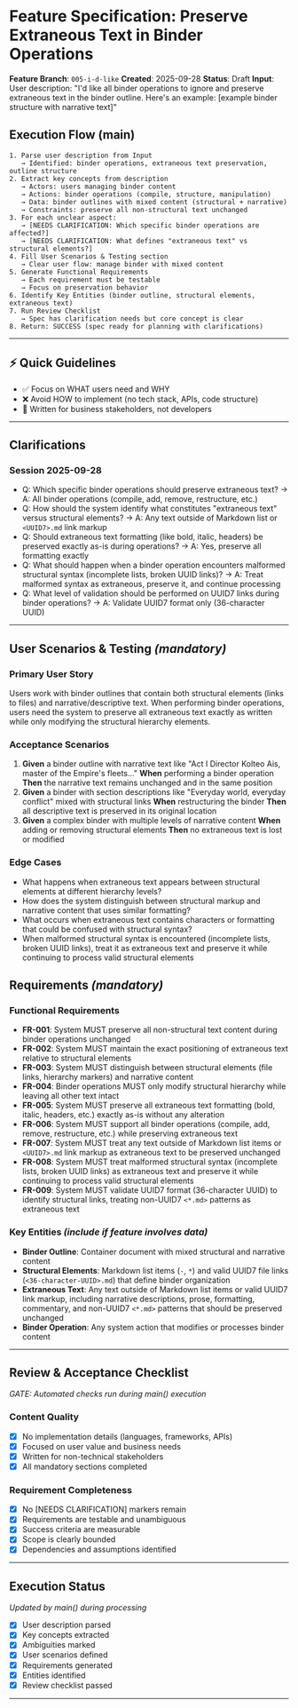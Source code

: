 # Feature Specification: Preserve Extraneous Text in Binder Operations

**Feature Branch**: `005-i-d-like`
**Created**: 2025-09-28
**Status**: Draft
**Input**: User description: "I'd like all binder operations to ignore and preserve extraneous text in the binder outline. Here's an example: [example binder structure with narrative text]"

## Execution Flow (main)
```
1. Parse user description from Input
   → Identified: binder operations, extraneous text preservation, outline structure
2. Extract key concepts from description
   → Actors: users managing binder content
   → Actions: binder operations (compile, structure, manipulation)
   → Data: binder outlines with mixed content (structural + narrative)
   → Constraints: preserve all non-structural text unchanged
3. For each unclear aspect:
   → [NEEDS CLARIFICATION: Which specific binder operations are affected?]
   → [NEEDS CLARIFICATION: What defines "extraneous text" vs structural elements?]
4. Fill User Scenarios & Testing section
   → Clear user flow: manage binder with mixed content
5. Generate Functional Requirements
   → Each requirement must be testable
   → Focus on preservation behavior
6. Identify Key Entities (binder outline, structural elements, extraneous text)
7. Run Review Checklist
   → Spec has clarification needs but core concept is clear
8. Return: SUCCESS (spec ready for planning with clarifications)
```

---

## ⚡ Quick Guidelines
- ✅ Focus on WHAT users need and WHY
- ❌ Avoid HOW to implement (no tech stack, APIs, code structure)
- 👥 Written for business stakeholders, not developers

---

## Clarifications

### Session 2025-09-28
- Q: Which specific binder operations should preserve extraneous text? → A: All binder operations (compile, add, remove, restructure, etc.)
- Q: How should the system identify what constitutes "extraneous text" versus structural elements? → A: Any text outside of Markdown list or `<UUID7>.md` link markup
- Q: Should extraneous text formatting (like bold, italic, headers) be preserved exactly as-is during operations? → A: Yes, preserve all formatting exactly
- Q: What should happen when a binder operation encounters malformed structural syntax (incomplete lists, broken UUID links)? → A: Treat malformed syntax as extraneous, preserve it, and continue processing
- Q: What level of validation should be performed on UUID7 links during binder operations? → A: Validate UUID7 format only (36-character UUID)

---

## User Scenarios & Testing *(mandatory)*

### Primary User Story
Users work with binder outlines that contain both structural elements (links to files) and narrative/descriptive text. When performing binder operations, users need the system to preserve all extraneous text exactly as written while only modifying the structural hierarchy elements.

### Acceptance Scenarios
1. **Given** a binder outline with narrative text like "Act I Director Kolteo Ais, master of the Empire's fleets..." **When** performing a binder operation **Then** the narrative text remains unchanged and in the same position
2. **Given** a binder with section descriptions like "Everyday world, everyday conflict" mixed with structural links **When** restructuring the binder **Then** all descriptive text is preserved in its original location
3. **Given** a complex binder with multiple levels of narrative content **When** adding or removing structural elements **Then** no extraneous text is lost or modified

### Edge Cases
- What happens when extraneous text appears between structural elements at different hierarchy levels?
- How does the system distinguish between structural markup and narrative content that uses similar formatting?
- What occurs when extraneous text contains characters or formatting that could be confused with structural syntax?
- When malformed structural syntax is encountered (incomplete lists, broken UUID links), treat it as extraneous text and preserve it while continuing to process valid structural elements

## Requirements *(mandatory)*

### Functional Requirements
- **FR-001**: System MUST preserve all non-structural text content during binder operations unchanged
- **FR-002**: System MUST maintain the exact positioning of extraneous text relative to structural elements
- **FR-003**: System MUST distinguish between structural elements (file links, hierarchy markers) and narrative content
- **FR-004**: Binder operations MUST only modify structural hierarchy while leaving all other text intact
- **FR-005**: System MUST preserve all extraneous text formatting (bold, italic, headers, etc.) exactly as-is without any alteration
- **FR-006**: System MUST support all binder operations (compile, add, remove, restructure, etc.) while preserving extraneous text
- **FR-007**: System MUST treat any text outside of Markdown list items or `<UUID7>.md` link markup as extraneous text to be preserved unchanged
- **FR-008**: System MUST treat malformed structural syntax (incomplete lists, broken UUID links) as extraneous text and preserve it while continuing to process valid structural elements
- **FR-009**: System MUST validate UUID7 format (36-character UUID) to identify structural links, treating non-UUID7 `<*.md>` patterns as extraneous text

### Key Entities *(include if feature involves data)*
- **Binder Outline**: Container document with mixed structural and narrative content
- **Structural Elements**: Markdown list items (`-`, `*`) and valid UUID7 file links (`<36-character-UUID>.md`) that define binder organization
- **Extraneous Text**: Any text outside of Markdown list items or valid UUID7 link markup, including narrative descriptions, prose, formatting, commentary, and non-UUID7 `<*.md>` patterns that should be preserved unchanged
- **Binder Operation**: Any system action that modifies or processes binder content

---

## Review & Acceptance Checklist
*GATE: Automated checks run during main() execution*

### Content Quality
- [x] No implementation details (languages, frameworks, APIs)
- [x] Focused on user value and business needs
- [x] Written for non-technical stakeholders
- [x] All mandatory sections completed

### Requirement Completeness
- [x] No [NEEDS CLARIFICATION] markers remain
- [x] Requirements are testable and unambiguous
- [x] Success criteria are measurable
- [x] Scope is clearly bounded
- [x] Dependencies and assumptions identified

---

## Execution Status
*Updated by main() during processing*

- [x] User description parsed
- [x] Key concepts extracted
- [x] Ambiguities marked
- [x] User scenarios defined
- [x] Requirements generated
- [x] Entities identified
- [x] Review checklist passed

---
